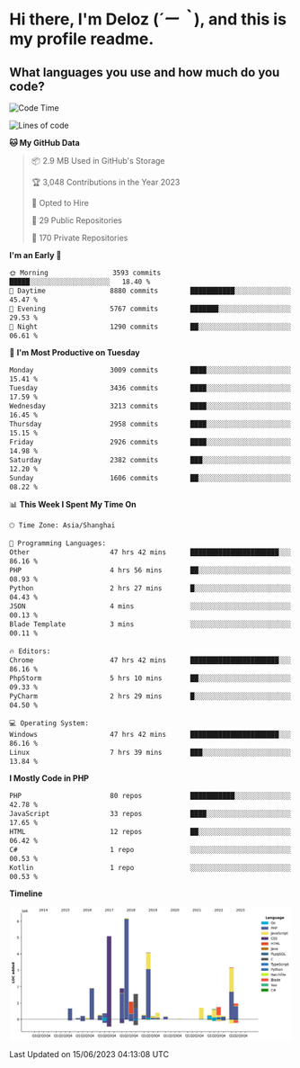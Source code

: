 # **Hi there, I'm Deloz (*´ー｀*), and this is my profile readme.**

## **What languages you use and how much do you code?**

<!--START_SECTION:waka-->
![Code Time](http://img.shields.io/badge/Code%20Time-1%2C694%20hrs%207%20mins-blue)

![Lines of code](https://img.shields.io/badge/From%20Hello%20World%20I%27ve%20Written-31.1%20million%20lines%20of%20code-blue)

**🐱 My GitHub Data** 

> 📦 2.9 MB Used in GitHub's Storage 
 > 
> 🏆 3,048 Contributions in the Year 2023
 > 
> 💼 Opted to Hire
 > 
> 📜 29 Public Repositories 
 > 
> 🔑 170 Private Repositories 
 > 
**I'm an Early 🐤** 

```text
🌞 Morning                3593 commits        █████░░░░░░░░░░░░░░░░░░░░   18.40 % 
🌆 Daytime                8880 commits        ███████████░░░░░░░░░░░░░░   45.47 % 
🌃 Evening                5767 commits        ███████░░░░░░░░░░░░░░░░░░   29.53 % 
🌙 Night                  1290 commits        ██░░░░░░░░░░░░░░░░░░░░░░░   06.61 % 
```
📅 **I'm Most Productive on Tuesday** 

```text
Monday                   3009 commits        ████░░░░░░░░░░░░░░░░░░░░░   15.41 % 
Tuesday                  3436 commits        ████░░░░░░░░░░░░░░░░░░░░░   17.59 % 
Wednesday                3213 commits        ████░░░░░░░░░░░░░░░░░░░░░   16.45 % 
Thursday                 2958 commits        ████░░░░░░░░░░░░░░░░░░░░░   15.15 % 
Friday                   2926 commits        ████░░░░░░░░░░░░░░░░░░░░░   14.98 % 
Saturday                 2382 commits        ███░░░░░░░░░░░░░░░░░░░░░░   12.20 % 
Sunday                   1606 commits        ██░░░░░░░░░░░░░░░░░░░░░░░   08.22 % 
```


📊 **This Week I Spent My Time On** 

```text
🕑︎ Time Zone: Asia/Shanghai

💬 Programming Languages: 
Other                    47 hrs 42 mins      ██████████████████████░░░   86.16 % 
PHP                      4 hrs 56 mins       ██░░░░░░░░░░░░░░░░░░░░░░░   08.93 % 
Python                   2 hrs 27 mins       █░░░░░░░░░░░░░░░░░░░░░░░░   04.43 % 
JSON                     4 mins              ░░░░░░░░░░░░░░░░░░░░░░░░░   00.13 % 
Blade Template           3 mins              ░░░░░░░░░░░░░░░░░░░░░░░░░   00.11 % 

🔥 Editors: 
Chrome                   47 hrs 42 mins      ██████████████████████░░░   86.16 % 
PhpStorm                 5 hrs 10 mins       ██░░░░░░░░░░░░░░░░░░░░░░░   09.33 % 
PyCharm                  2 hrs 29 mins       █░░░░░░░░░░░░░░░░░░░░░░░░   04.50 % 

💻 Operating System: 
Windows                  47 hrs 42 mins      ██████████████████████░░░   86.16 % 
Linux                    7 hrs 39 mins       ███░░░░░░░░░░░░░░░░░░░░░░   13.84 % 
```

**I Mostly Code in PHP** 

```text
PHP                      80 repos            ███████████░░░░░░░░░░░░░░   42.78 % 
JavaScript               33 repos            ████░░░░░░░░░░░░░░░░░░░░░   17.65 % 
HTML                     12 repos            ██░░░░░░░░░░░░░░░░░░░░░░░   06.42 % 
C#                       1 repo              ░░░░░░░░░░░░░░░░░░░░░░░░░   00.53 % 
Kotlin                   1 repo              ░░░░░░░░░░░░░░░░░░░░░░░░░   00.53 % 
```



**Timeline**

![Lines of Code chart](https://raw.githubusercontent.com/deloz/deloz/main/assets/bar_graph.png)


 Last Updated on 15/06/2023 04:13:08 UTC
<!--END_SECTION:waka-->
